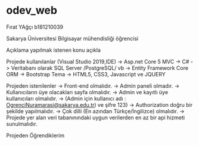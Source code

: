 # odev_web

Fırat YAğçı 
b181210039

Sakarya Üniversitesi Bilgisayar mühendisliği öğrencisi

Açıklama
yapılmak istenen konu açıkla

  Projede kullanılanlar (Visual Studio 2019,IDE)
->	Asp.net Core 5 MVC 
->	C#
->	Veritabanı olarak SQL Server /PostgreSQL/ vb
->	Entity Framework Core ORM
->	Bootstrap Tema
->	HTML5, CSS3, Javascript ve JQUERY

  Projeden istenilenler
->  Front-end olmalıdır.
->	Admin paneli olmadır.
->	Kullanıcıların üye olacakları sayfa olmalıdır.
->	Admin ve kayıtlı üye kullanıcıları olmalıdır.
->	(Admin  için kullanıcı adı : OgrenciNuramarasi@sakarya.edu.tr) ve  şifre 123)
->	Authorization doğru bir şekilde yapılmalıdır.
->  Çok dilli (En azından Türkçe/İngilizce) olmalıdır.
->	Projede yer alan veri tabanınındaki uygun verilerden en az bir api hizmeti sunulmalıdır. 

Projeden Öğrendiklerim
